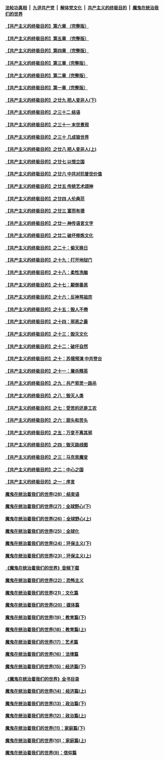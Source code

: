 

####  [法轮功真相](../../../../basic/blob/master/README.md?t=07061331) &nbsp;|&nbsp; [九评共产党](../../../../9ping.md/blob/master/README.md?t=07061331) &nbsp;|&nbsp; [解体党文化](../../../../jtdwh.md/blob/master/README.md?t=07061331)  &nbsp;|&nbsp; [共产主义的终极目的](../../../../gczydzjmd.md/blob/master/README.md?t=07061331) &nbsp;|&nbsp; [魔鬼在统治我们的世界](../../../../mgztzwmdsj.md/blob/master/README.md?t=07061331) 

#### [【共产主义的终极目的】第六章 （完整版）](../pages/nsc422/n11428913.md?t=07061331) 

#### [【共产主义的终极目的】第五章 （完整版）](../pages/nsc422/n11428912.md?t=07061331) 

#### [【共产主义的终极目的】第四章 （完整版）](../pages/nsc422/n11428907.md?t=07061331) 

#### [【共产主义的终极目的】第三章（完整版）](../pages/nsc422/n11428848.md?t=07061331) 

#### [【共产主义的终极目的】第二章（完整版）](../pages/nsc422/n11428831.md?t=07061331) 

#### [【共产主义的终极目的】第一章（完整版）](../pages/nsc422/n11417651.md?t=07061331) 

#### [【共产主义的终极目的】之廿九 把人变非人(下)](../pages/nsc422/n11344140.md?t=07061331) 

#### [【共产主义的终极目的】之三十二 结语](../pages/nsc422/n11360535.md?t=07061331) 

#### [【共产主义的终极目的】之三十一 末世景观](../pages/nsc422/n11351129.md?t=07061331) 

#### [【共产主义的终极目的】之三十 几成狼世界](../pages/nsc422/n11348280.md?t=07061331) 

#### [【共产主义的终极目的】之廿八 把人变非人(上)](../pages/nsc422/n11340492.md?t=07061331) 

#### [【共产主义的终极目的】之廿七 以恨立国](../pages/nsc422/n11336944.md?t=07061331) 

#### [【共产主义的终极目的】之廿六 中共对抗普世价值](../pages/nsc422/n11324785.md?t=07061331) 

#### [【共产主义的终极目的】之廿五 传统艺术颂神](../pages/nsc422/n11296396.md?t=07061331) 

#### [【共产主义的终极目的】之廿四 人伦典范](../pages/nsc422/n11296397.md?t=07061331) 

#### [【共产主义的终极目的】之廿三 富而有德](../pages/nsc422/n11283598.md?t=07061331) 

#### [【共产主义的终极目的】之廿一 神传语言文字](../pages/nsc422/n11263265.md?t=07061331) 

#### [【共产主义的终极目的】之廿二 破坏修炼文化](../pages/nsc422/n11245728.md?t=07061331) 

#### [【共产主义的终极目的】之二十：偷天换日](../pages/nsc422/n11238846.md?t=07061331) 

#### [【共产主义的终极目的】之十九：打开地狱门](../pages/nsc422/n11206376.md?t=07061331) 

#### [【共产主义的终极目的】之十八：柔性洗脑](../pages/nsc422/n11199994.md?t=07061331) 

#### [【共产主义的终极目的】之十七：颠倒善恶](../pages/nsc422/n11179782.md?t=07061331) 

#### [【共产主义的终极目的】之十六：反神骂祖宗](../pages/nsc422/n11166798.md?t=07061331) 

#### [【共产主义的终极目的】之十五：毁人不倦](../pages/nsc422/n11166792.md?t=07061331) 

#### [【共产主义的终极目的】之十四：邪恶之最](../pages/nsc422/n11150249.md?t=07061331) 

#### [【共产主义的终极目的】之十三：毁灭文化](../pages/nsc422/n11135227.md?t=07061331) 

#### [【共产主义的终极目的】之十二：破坏自然](../pages/nsc422/n11135214.md?t=07061331) 

#### [【共产主义的终极目的】之十：苏俄预演 中共登台](../pages/nsc422/n11118424.md?t=07061331) 

#### [【共产主义的终极目的】之十一：屠杀精英](../pages/nsc422/n11118442.md?t=07061331) 

#### [【共产主义的终极目的】之九：共产邪灵一路杀](../pages/nsc422/n11114139.md?t=07061331) 

#### [【共产主义的终极目的】之八：毁灭人类](../pages/nsc422/n11108503.md?t=07061331) 

#### [【共产主义的终极目的】之七：受苦的还是工农](../pages/nsc422/n11101809.md?t=07061331) 

#### [【共产主义的终极目的】之六：甜头和苦头](../pages/nsc422/n11096971.md?t=07061331) 

#### [【共产主义的终极目的】之五：万变不离其邪](../pages/nsc422/n11091285.md?t=07061331) 

#### [【共产主义的终极目的】之四：毁灭路线图](../pages/nsc422/n11086284.md?t=07061331) 

#### [【共产主义的终极目的】之三：马克思魔变](../pages/nsc422/n11061941.md?t=07061331) 

#### [【共产主义的终极目的】之二：中心之国](../pages/nsc422/n11047728.md?t=07061331) 

#### [【共产主义的终极目的】之一：序言](../pages/nsc422/n11086077.md?t=07061331) 

#### [魔鬼在统治着我们的世界(28)：结束语](../pages/nsc422/n10936246.md?t=07061331) 

#### [魔鬼在统治着我们的世界(27)：全球野心(下)](../pages/nsc422/n10928319.md?t=07061331) 

#### [魔鬼在统治着我们的世界(26)：全球野心(上)](../pages/nsc422/n10900318.md?t=07061331) 

#### [魔鬼在统治着我们的世界(25)：全球化](../pages/nsc422/n10788205.md?t=07061331) 

#### [魔鬼在统治着我们的世界(24)：环保主义(下)](../pages/nsc422/n10695307.md?t=07061331) 

#### [魔鬼在统治着我们的世界(23)：环保主义(上)](../pages/nsc422/n10688613.md?t=07061331) 

#### [《魔鬼在统治着我们的世界》音频下载](../pages/nsc422/n10635553.md?t=07061331) 

#### [魔鬼在统治着我们的世界(22)：恐怖主义](../pages/nsc422/n10614727.md?t=07061331) 

#### [魔鬼在统治着我们的世界(21)：文化篇](../pages/nsc422/n10597706.md?t=07061331) 

#### [魔鬼在统治着我们的世界(20)：媒体篇](../pages/nsc422/n10586579.md?t=07061331) 

#### [魔鬼在统治着我们的世界(19)：教育篇(下)](../pages/nsc422/n10564808.md?t=07061331) 

#### [魔鬼在统治着我们的世界(18)：教育篇(上)](../pages/nsc422/n10526970.md?t=07061331) 

#### [魔鬼在统治着我们的世界(17)：艺术篇](../pages/nsc422/n10499093.md?t=07061331) 

#### [魔鬼在统治着我们的世界(16)：法律篇](../pages/nsc422/n10485969.md?t=07061331) 

#### [魔鬼在统治着我们的世界(15)：经济篇(下)](../pages/nsc422/n10469975.md?t=07061331) 

#### [《魔鬼在统治着我们的世界》全书目录](../pages/nsc422/n10464261.md?t=07061331) 

#### [魔鬼在统治着我们的世界(14)：经济篇(上)](../pages/nsc422/n10457370.md?t=07061331) 

#### [魔鬼在统治着我们的世界(13)：政治篇(下)](../pages/nsc422/n10448270.md?t=07061331) 

#### [魔鬼在统治着我们的世界(12)：政治篇(上)](../pages/nsc422/n10444576.md?t=07061331) 

#### [魔鬼在统治着我们的世界(11)：家庭篇(下)](../pages/nsc422/n10440961.md?t=07061331) 

#### [魔鬼在统治着我们的世界(10)：家庭篇(上)](../pages/nsc422/n10435448.md?t=07061331) 

#### [魔鬼在统治着我们的世界(9)：信仰篇](../pages/nsc422/n10432159.md?t=07061331) 

